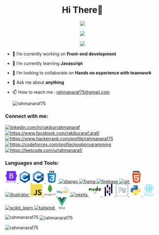 
<h1 align="center">Hi There👋</h1>


</h2>
<p align="center">
    <img src="https://media.giphy.com/media/hvRJCLFzcasrR4ia7z/giphy.gif" width="50">
</p>
<p align="center">
  <img src="https://readme-typing-svg.demolab.com?font=Fira+Code&weight=500&size=24&pause=1000&color=8B008B&center=true&vCenter=true&width=435&lines=I'm+Rakibur+Rahman+Araf!;">
</p>

<p align="center">
  <img src="https://media0.giphy.com/media/v1.Y2lkPTc5MGI3NjExODE5Zmd4NnEwZnk1ZnV5dm9qd3V0cHFtejRlNjNmcmFwNGhrbnJzaCZlcD12MV9pbnRlcm5hbF9naWZfYnlfaWQmY3Q9Zw/PmAjqmm4beKervYzFr/giphy.webp" width="300">
</p>



- 🌱 I’m currently working on **Front-end development**
- 🚀 I’m currently learning **Javascript**
- 🤝 I’m looking to collaborate on **Hands on experience with teamwork**
- 💬 Ask me about **anything**
- 📫 How to reach me : [rahmanaraf75@gmail.com](rahmanaraf75@gmail.com)

  <p align="left"> <img src="https://komarev.com/ghpvc/?username=rahmanaraf75&label=Profile%20views&color=0e75b6&style=flat" alt="rahmanaraf75" /> </p>

<h3 align="left">Connect with me:</h3>
<p align="left">
<a href="https://linkedin.com/in/linkedin.com/in/rakiburrahmanaraf" target="blank"><img align="center" src="https://raw.githubusercontent.com/rahuldkjain/github-profile-readme-generator/master/src/images/icons/Social/linked-in-alt.svg" alt="linkedin.com/in/rakiburrahmanaraf" height="30" width="40" /></a>
<a href="https://fb.com/https://www.facebook.com/rakiburaraf.araf/" target="blank"><img align="center" src="https://raw.githubusercontent.com/rahuldkjain/github-profile-readme-generator/master/src/images/icons/Social/facebook.svg" alt="https://www.facebook.com/rakiburaraf.araf/" height="30" width="40" /></a>
<a href="https://www.hackerrank.com/https://www.hackerrank.com/profile/rahmanaraf75" target="blank"><img align="center" src="https://raw.githubusercontent.com/rahuldkjain/github-profile-readme-generator/master/src/images/icons/Social/hackerrank.svg" alt="https://www.hackerrank.com/profile/rahmanaraf75" height="30" width="40" /></a>
<a href="https://codeforces.com/profile/https://codeforces.com/profile/noobprogramming" target="blank"><img align="center" src="https://raw.githubusercontent.com/rahuldkjain/github-profile-readme-generator/master/src/images/icons/Social/codeforces.svg" alt="https://codeforces.com/profile/noobprogramming" height="30" width="40" /></a>
<a href="https://www.leetcode.com/https://leetcode.com/u/rahmanaraf/" target="blank"><img align="center" src="https://raw.githubusercontent.com/rahuldkjain/github-profile-readme-generator/master/src/images/icons/Social/leet-code.svg" alt="https://leetcode.com/u/rahmanaraf/" height="30" width="40" /></a>
</p>

<h3 align="left">Languages and Tools:</h3>
<p align="left"> <a href="https://getbootstrap.com" target="_blank" rel="noreferrer"> <img src="https://raw.githubusercontent.com/devicons/devicon/master/icons/bootstrap/bootstrap-plain-wordmark.svg" alt="bootstrap" width="40" height="40"/> </a> <a href="https://www.cprogramming.com/" target="_blank" rel="noreferrer"> <img src="https://raw.githubusercontent.com/devicons/devicon/master/icons/c/c-original.svg" alt="c" width="40" height="40"/> </a> <a href="https://www.w3schools.com/cpp/" target="_blank" rel="noreferrer"> <img src="https://raw.githubusercontent.com/devicons/devicon/master/icons/cplusplus/cplusplus-original.svg" alt="cplusplus" width="40" height="40"/> </a> <a href="https://www.w3schools.com/css/" target="_blank" rel="noreferrer"> <img src="https://raw.githubusercontent.com/devicons/devicon/master/icons/css3/css3-original-wordmark.svg" alt="css3" width="40" height="40"/> </a> <a href="https://www.djangoproject.com/" target="_blank" rel="noreferrer"> <img src="https://cdn.worldvectorlogo.com/logos/django.svg" alt="django" width="40" height="40"/> </a> <a href="https://www.figma.com/" target="_blank" rel="noreferrer"> <img src="https://www.vectorlogo.zone/logos/figma/figma-icon.svg" alt="figma" width="40" height="40"/> </a> <a href="https://firebase.google.com/" target="_blank" rel="noreferrer"> <img src="https://www.vectorlogo.zone/logos/firebase/firebase-icon.svg" alt="firebase" width="40" height="40"/> </a> <a href="https://git-scm.com/" target="_blank" rel="noreferrer"> <img src="https://www.vectorlogo.zone/logos/git-scm/git-scm-icon.svg" alt="git" width="40" height="40"/> </a> <a href="https://www.w3.org/html/" target="_blank" rel="noreferrer"> <img src="https://raw.githubusercontent.com/devicons/devicon/master/icons/html5/html5-original-wordmark.svg" alt="html5" width="40" height="40"/> </a> <a href="https://www.adobe.com/in/products/illustrator.html" target="_blank" rel="noreferrer"> <img src="https://www.vectorlogo.zone/logos/adobe_illustrator/adobe_illustrator-icon.svg" alt="illustrator" width="40" height="40"/> </a> <a href="https://developer.mozilla.org/en-US/docs/Web/JavaScript" target="_blank" rel="noreferrer"> <img src="https://raw.githubusercontent.com/devicons/devicon/master/icons/javascript/javascript-original.svg" alt="javascript" width="40" height="40"/> </a> <a href="https://www.mongodb.com/" target="_blank" rel="noreferrer"> <img src="https://raw.githubusercontent.com/devicons/devicon/master/icons/mongodb/mongodb-original-wordmark.svg" alt="mongodb" width="40" height="40"/> </a> <a href="https://www.mysql.com/" target="_blank" rel="noreferrer"> <img src="https://raw.githubusercontent.com/devicons/devicon/master/icons/mysql/mysql-original-wordmark.svg" alt="mysql" width="40" height="40"/> </a> <a href="https://nextjs.org/" target="_blank" rel="noreferrer"> <img src="https://cdn.worldvectorlogo.com/logos/nextjs-2.svg" alt="nextjs" width="40" height="40"/> </a> <a href="https://nodejs.org" target="_blank" rel="noreferrer"> <img src="https://raw.githubusercontent.com/devicons/devicon/master/icons/nodejs/nodejs-original-wordmark.svg" alt="nodejs" width="40" height="40"/> </a> <a href="https://pandas.pydata.org/" target="_blank" rel="noreferrer"> <img src="https://raw.githubusercontent.com/devicons/devicon/2ae2a900d2f041da66e950e4d48052658d850630/icons/pandas/pandas-original.svg" alt="pandas" width="40" height="40"/> </a> <a href="https://www.photoshop.com/en" target="_blank" rel="noreferrer"> <img src="https://raw.githubusercontent.com/devicons/devicon/master/icons/photoshop/photoshop-line.svg" alt="photoshop" width="40" height="40"/> </a> <a href="https://www.python.org" target="_blank" rel="noreferrer"> <img src="https://raw.githubusercontent.com/devicons/devicon/master/icons/python/python-original.svg" alt="python" width="40" height="40"/> </a> <a href="https://reactjs.org/" target="_blank" rel="noreferrer"> <img src="https://raw.githubusercontent.com/devicons/devicon/master/icons/react/react-original-wordmark.svg" alt="react" width="40" height="40"/> </a> <a href="https://scikit-learn.org/" target="_blank" rel="noreferrer"> <img src="https://upload.wikimedia.org/wikipedia/commons/0/05/Scikit_learn_logo_small.svg" alt="scikit_learn" width="40" height="40"/> </a> <a href="https://tailwindcss.com/" target="_blank" rel="noreferrer"> <img src="https://www.vectorlogo.zone/logos/tailwindcss/tailwindcss-icon.svg" alt="tailwind" width="40" height="40"/> </a> <a href="https://vuejs.org/" target="_blank" rel="noreferrer"> <img src="https://raw.githubusercontent.com/devicons/devicon/master/icons/vuejs/vuejs-original-wordmark.svg" alt="vuejs" width="40" height="40"/> </a> </p>

<p><img align="left" src="https://github-readme-stats.vercel.app/api/top-langs?username=rahmanaraf75&show_icons=true&locale=en&layout=compact" alt="rahmanaraf75" /></p>

<p>&nbsp;<img align="center" src="https://github-readme-stats.vercel.app/api?username=rahmanaraf75&show_icons=true&locale=en" alt="rahmanaraf75" /></p>

<p><img align="center" src="https://github-readme-streak-stats.herokuapp.com/?user=rahmanaraf75&" alt="rahmanaraf75" /></p>

